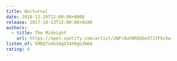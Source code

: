 ```yaml
---
title: Nocturnal
date: 2018-11-26T12:00:00+0000
release: 2017-10-13T12:00:00+0100
authors:
  - title: The Midnight
    url: https://open.spotify.com/artist/2NFrAuh8RQdQoS7iYFbckw
listen_of: 5MDQfxmG16gD34X0gUZW6A
rating: 4
---
```

